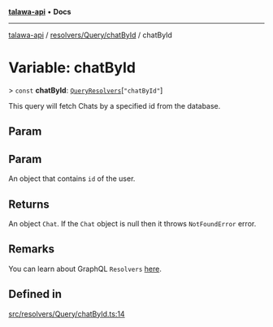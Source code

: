[**talawa-api**](../../../../README.md) • **Docs**

***

[talawa-api](../../../../modules.md) / [resolvers/Query/chatById](../README.md) / chatById

# Variable: chatById

\> `const` **chatById**: [`QueryResolvers`](../../../../types/generatedGraphQLTypes/type-aliases/QueryResolvers.md)\[`"chatById"`\]

This query will fetch Chats by a specified id from the database.

## Param

## Param

An object that contains `id` of the user.

## Returns

An object `Chat`.
If the `Chat` object is null then it throws `NotFoundError` error.

## Remarks

You can learn about GraphQL `Resolvers`
[here](https://www.apollographql.com/docs/apollo-server/data/resolvers/).

## Defined in

[src/resolvers/Query/chatById.ts:14](https://github.com/PalisadoesFoundation/talawa-api/blob/f4877b986932181336f42a7336754de05976cd97/src/resolvers/Query/chatById.ts#L14)

